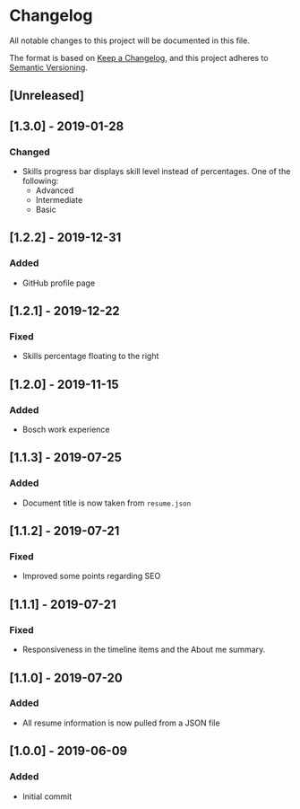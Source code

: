 # Changelog
All notable changes to this project will be documented in this file.

The format is based on [Keep a Changelog](https://keepachangelog.com/en/1.0.0/),
and this project adheres to [Semantic Versioning](https://semver.org/spec/v2.0.0.html).

## [Unreleased]

##  [1.3.0] - 2019-01-28
### Changed
 - Skills progress bar displays skill level instead of percentages. One of the following:
    - Advanced
    - Intermediate
    - Basic

##  [1.2.2] - 2019-12-31
### Added
 - GitHub profile page

## [1.2.1] - 2019-12-22
### Fixed
 - Skills percentage floating to the right

## [1.2.0] - 2019-11-15
### Added
 - Bosch work experience

## [1.1.3] - 2019-07-25
### Added
 - Document title is now taken from `resume.json`

## [1.1.2] - 2019-07-21
### Fixed
 - Improved some points regarding SEO

## [1.1.1] - 2019-07-21
### Fixed
 - Responsiveness in the timeline items and the About me summary.

## [1.1.0] - 2019-07-20
### Added
 - All resume information is now pulled from a JSON file

## [1.0.0] - 2019-06-09
### Added
 - Initial commit
